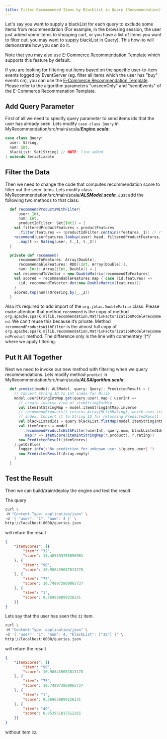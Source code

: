 ```yaml
---
title: Filter Recommended Items by Blacklist in Query (Recommendation)
---
```


Let's say you want to supply a blackList for each query to exclude some items from recommendation (For example, in the browsing session, the user just added some items to shopping cart, or you have a list of items you want to filter out, you may want to supply blackList in Query). This how-to will demonstrate how you can do it.

Note that you may also use [E-Commerce Recommendation Template](/gallery/template-gallery#recommender-systems) which supports this feature by default.

If you are looking for filtering out items based on the specific user-to-item events logged by EventServer (eg. filter all items which the user has "buy" events on), you can use the [E-Commerce Recommendation Template](/gallery/template-gallery#recommender-systems). Please refer to the algorithm parameters "unseenOnly" and "seenEvents" of the E-Commerce Recommenation Template.

## Add Query Parameter

First of all we need to specify query parameter to send items ids that the user has already seen.
Lets modify `case class Query` in MyRecommendation/src/main/scala/***Engine.scala***:

```scala
case class Query(
  user: String,
  num: Int,
  blackList: Set[String] // NOTE: line added
) extends Serializable
```

## Filter the Data

Then we need to change the code that computes recommendation score to filter out the seen items.
Lets modify class MyRecommendation/src/main/scala/***ALSModel.scala***. Just add the following two methods to that class.

```scala
  def recommendProductsWithFilter(
      user: Int,
      num: Int,
      productIdFilter: Set[Int]) = {
    val filteredProductFeatures = productFeatures
      .filter(features => !productIdFilter.contains(features._1)) // (*)
    recommend(userFeatures.lookup(user).head, filteredProductFeatures, num)
      .map(t => Rating(user, t._1, t._2))
  }

  private def recommend(
      recommendToFeatures: Array[Double],
      recommendableFeatures: RDD[(Int, Array[Double])],
      num: Int): Array[(Int, Double)] = {
    val recommendToVector = new DoubleMatrix(recommendToFeatures)
    val scored = recommendableFeatures.map { case (id,features) =>
      (id, recommendToVector.dot(new DoubleMatrix(features)))
    }
    scored.top(num)(Ordering.by(_._2))
  }
```

Also it’s required to add import of the `org.jblas.DoubleMatrix` class.
Please make attention that method `recommend` is the copy of method `org.apache.spark.mllib.recommendation.MatrixFactorizationModel#recommend`. We can't reuse this because it’s private.
Method `recommendProductsWithFilter` is the almost full copy of `org.apache.spark.mllib.recommendation.MatrixFactorizationModel#recommendProduct` method. The difference only is the line with commentary ‘(*)’ where we apply filtering.

## Put It All Together

Next we need to invoke our new method with filtering when we query recommendations.
Lets modify method `predict` in MyRecommendation/src/main/scala/***ALSAlgorithm.scala***:

```scala
  def predict(model: ALSModel, query: Query): PredictedResult = {
    // Convert String ID to Int index for Mllib
    model.userStringIntMap.get(query.user).map { userInt =>
      // create inverse view of itemStringIntMap
      val itemIntStringMap = model.itemStringIntMap.inverse
      // recommendProducts() returns Array[MLlibRating], which uses item Int
      // index. Convert it to String ID for returning PredictedResult
      val blackListedIds = query.blackList.flatMap(model.itemStringIntMap.get) // NOTE: line added
      val itemScores = model
        .recommendProductsWithFilter(userInt, query.num, blackListedIds) // NOTE: line modified
        .map(r => ItemScore(itemIntStringMap(r.product), r.rating))
      new PredictedResult(itemScores)
    }.getOrElse{
      logger.info(s"No prediction for unknown user ${query.user}.")
      new PredictedResult(Array.empty)
    }
  }
```

## Test the Result

Then we can build/train/deploy the engine and test the result:

The query

```bash
curl \
-H "Content-Type: application/json" \
-d '{ "user": "1", "num": 4 }' \
http://localhost:8000/queries.json
```

will return the result

```json
{
    "itemScores": [{
        "item": "32",
        "score": 13.405593705856901
    }, {
        "item": "90",
        "score": 10.980439687813178
    }, {
        "item": "75",
        "score": 10.748973860065737
    }, {
        "item": "1",
        "score": 9.769636099226231
    }]
}
```

Lets say that the user has seen the `32` item.

```bash
curl \
-H "Content-Type: application/json" \
-d '{ "user": "1", "num": 4, "blackList": ["32"] }' \
http://localhost:8000/queries.json
```

will return the result

```json
{
    "itemScores": [{
        "item": "90",
        "score": 10.980439687813178
    }, {
        "item": "75",
        "score": 10.748973860065737
    }, {
        "item": "1",
        "score": 9.769636099226231
    }, {
        "item": "49",
        "score": 8.653951817512265
    }]
}
```

without item `32`.

